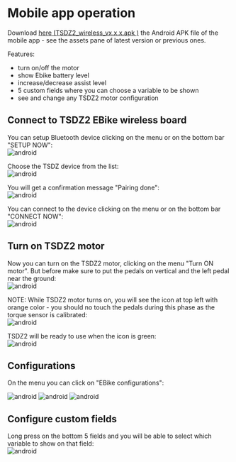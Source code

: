 # Mobile app operation

Download [here (TSDZ2_wireless_vx.x.x.apk
)](https://github.com/OpenSourceEBike/TSDZ2_wireless/releases) the Android APK file of the mobile app - see the assets pane of latest version or previous ones.

Features:
* turn on/off the motor
* show Ebike battery level
* increase/decrease assist level
* 5 custom fields where you can choose a variable to be shown
* see and change any TSDZ2 motor configuration 

## Connect to TSDZ2 EBike wireless board

You can setup Bluetooth device clicking on the menu or on the bottom bar "SETUP NOW":<br>
![android](android-setup_bluetooth.jpg) <br>

Choose the TSDZ device from the list:<br>
![android](android-setup_bluetooth_choose_device.jpg) <br>

You will get a confirmation message "Pairing done":<br>
![android](android-setup_bluetooth_pairing_done.jpg) <br>

You can connect to the device clicking on the menu or on the bottom bar "CONNECT NOW":<br>
![android](android-setup_bluetooth_connect_now.jpg) <br>

## Turn on TSDZ2 motor

Now you can turn on the TSDZ2 motor, clicking on the menu "Turn ON motor". But before make sure to put the pedals on vertical and the left pedal near the ground:<br>
![android](android-menu.jpg) <br>

NOTE: While TSDZ2 motor turns on, you will see the icon at top left with orange color - you should no touch the pedals during this phase as the torque sensor is calibrated:<br>
![android](android-motor_turn_on.jpg) <br>

TSDZ2 will be ready to use when the icon is green:<br>
![android](android-TSDZ2_ready.jpg) <br>


## Configurations

On the menu you can click on "EBike configurations":

![android](android-config1.jpg) ![android](android-config2.jpg) ![android](android-config3.jpg)

## Configure custom fields

Long press on the bottom 5 fields and you will be able to select which variable to show on that field:<br>
![android](android2.jpg)<br>
